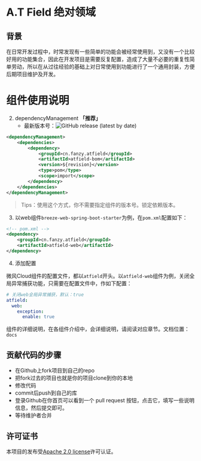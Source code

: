 # A.T Field 绝对领域
## 背景
在日常开发过程中，时常发现有一些简单的功能会被经常使用到，又没有一个比较好用的功能集合，因此在开发项目是需要反复配置，造成了大量不必要的重复性简单劳动，所以在从过往经验的基础上对日常使用到功能进行了一个通用封装，方便后期项目维护及开发。

# 组件使用说明

2. dependencyManagement **「推荐」**
    * 最新版本号：![GitHub release (latest by date)](https://img.shields.io/github/v/release/fanzaiyang/breeze-spring-cloud.png)
```xml
<dependencyManagement>
    <dependencies>
        <dependency>
            <groupId>cn.fanzy.atfield</groupId>
            <artifactId>atfield-bom</artifactId>
            <version>${revision}</version>
            <type>pom</type>
            <scope>import</scope>
        </dependency>
    </dependencies>
</dependencyManagement>
```

> Tips：使用这个方式，你不需要指定组件的版本号。锁定依赖版本。

3. 以web组件`breeze-web-spring-boot-starter`为例，在`pom.xml`配置如下：

```xml
<!-- pom.xml -->
<dependency>
    <groupId>cn.fanzy.atfield</groupId>
    <artifactId>atfield-web</artifactId>
</dependency>
```

4. 添加配置

微风Cloud组件的配置文件，都以`atfield`开头。以`atfield-web`组件为例，关闭全局异常捕获功能，只需要在配置文件中，作如下配置：

```yaml
# 关闭web全局异常捕获，默认：true
atfield:
  web:
    exception: 
      enable: true
```

组件的详细说明，在各组件介绍中，会详细说明，请阅读对应章节。文档位置：`docs`
## 贡献代码的步骤
* 在Github上fork项目到自己的repo
* 把fork过去的项目也就是你的项目clone到你的本地
* 修改代码
* commit后push到自己的库
* 登录Github在你首页可以看到一个 pull request 按钮，点击它，填写一些说明信息，然后提交即可。
* 等待维护者合并
## 许可证书
本项目的发布受[Apache 2.0 license](./LICENSE)许可认证。